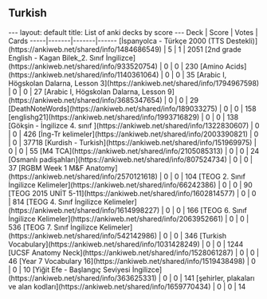 <h2>Turkish</h2>
---
layout: default
title: List of anki decks by score
---
Deck | Score | Votes | Cards
-----|-------|-------|------
[İspanyolca - Türkçe 2000 (TTS Destekli)](https://ankiweb.net/shared/info/1484686549) | 5 | 1 | 2051
[2nd grade English - Kagan Bilek_2. Sınıf İngilizce](https://ankiweb.net/shared/info/933520754) | 0 | 0 | 230
[Amino Acids](https://ankiweb.net/shared/info/1140361064) | 0 | 0 | 35
[Arabic I, Högskolan Dalarna, Lesson 3](https://ankiweb.net/shared/info/1794967598) | 0 | 0 | 27
[Arabic I, Högskolan Dalarna, Lesson 9](https://ankiweb.net/shared/info/3685347654) | 0 | 0 | 29
[DeathNoteWords](https://ankiweb.net/shared/info/189033275) | 0 | 0 | 158
[englishg21](https://ankiweb.net/shared/info/1993716829) | 0 | 0 | 138
[Gökşin - İngilizce 4. sınıf ](https://ankiweb.net/shared/info/1322830607) | 0 | 0 | 426
[İng-Tr kelimeler](https://ankiweb.net/shared/info/2003390821) | 0 | 0 | 37718
[Kurdish - Turkish](https://ankiweb.net/shared/info/151969975) | 0 | 0 | 55
[M4 TCA](https://ankiweb.net/shared/info/2105085313) | 0 | 0 | 24
[Osmanlı padişahları](https://ankiweb.net/shared/info/807524734) | 0 | 0 | 37
[RGBM Week 1 M&F Anatomy](https://ankiweb.net/shared/info/2570121618) | 0 | 0 | 104
[TEOG 2. Sınıf İngilizce Kelimeler](https://ankiweb.net/shared/info/66242386) | 0 | 0 | 90
[TEOG 2015 UNİT 5-11](https://ankiweb.net/shared/info/1602814577) | 0 | 0 | 814
[TEOG 4. Sınıf İngilizce Kelimeler](https://ankiweb.net/shared/info/1614998227) | 0 | 0 | 166
[TEOG 6. Sınıf İngilizce Kelimeler](https://ankiweb.net/shared/info/2063952661) | 0 | 0 | 536
[TEOG 7. Sınıf İngilizce Kelimeler](https://ankiweb.net/shared/info/542142986) | 0 | 0 | 346
[Turkish Vocabulary](https://ankiweb.net/shared/info/1031428249) | 0 | 0 | 1244
[UCSF Anatomy Neck](https://ankiweb.net/shared/info/1528061287) | 0 | 0 | 46
[Year 7 Vocabulary 16](https://ankiweb.net/shared/info/1519438498) | 0 | 0 | 10
[Yiğit Efe - Başlangıç Seviyesi İngilizce](https://ankiweb.net/shared/info/363625331) | 0 | 0 | 141
[şehirler, plakaları ve alan kodları](https://ankiweb.net/shared/info/1659770434) | 0 | 0 | 14
